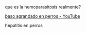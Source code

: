 
que es la hemoparasitosis realmente?

[baso agrandado en perros - YouTube](https://www.youtube.com/results?search_query=baso+agrandado+en+perros)

hepatitis en perros